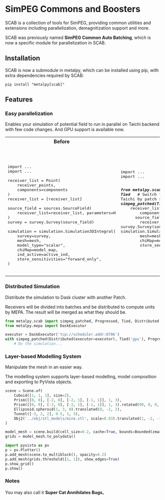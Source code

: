 SimPEG Commons and Boosters
===========================

SCAB is a collection of tools for SimPEG, 
providing common utilities and extensions including parallelization, demagnitization support and more.

SCAB was previously named **SimPEG Common Auto Batching**, which is now a specific module for parallelization in SCAB.

Installation
------------
SCAB is now a submodule in metalpy, which can be installed using pip,
with extra dependencies required by SCAB:

```console
pip install "metalpy[scab]"
```

Features
--------
### Easy parallelization

Enables your simulation of potential field to run in parallel on Taichi backend with few code changes.
And GPU support is available now.

<table>
  <tr>
    <th>Before</th>
    <th>After</th>
  </tr>
  <tr>
    <td><pre lang="python">
&nbsp;
&nbsp;
&nbsp;
import ...
import ...
&nbsp;
receiver_list = Point(
&nbsp;&nbsp;&nbsp;&nbsp;receiver_points, 
&nbsp;&nbsp;&nbsp;&nbsp;components=components
)
receiver_list = [receiver_list]
&nbsp;
source_field = sources.SourceField(
&nbsp;&nbsp;&nbsp;&nbsp;receiver_list=receiver_list, parameters=H
)
survey = survey.Survey(source_field)
&nbsp;
simulation = simulation.Simulation3DIntegral(
&nbsp;&nbsp;&nbsp;&nbsp;survey=survey,
&nbsp;&nbsp;&nbsp;&nbsp;mesh=mesh,
&nbsp;&nbsp;&nbsp;&nbsp;model_type="scalar",
&nbsp;&nbsp;&nbsp;&nbsp;chiMap=model_map,
&nbsp;&nbsp;&nbsp;&nbsp;ind_active=active_ind,
&nbsp;&nbsp;&nbsp;&nbsp;store_sensitivities="forward_only",
)
    </pre></td>
    <td><pre lang="python">
import ...
import ...

**_from metalpy.scab import simpeg_patched, Progressed, Tied_**
&nbsp;
#&nbsp;Switch the backend of forward simulation to Taichi by patch system, 
#&nbsp;and enables progress bar
**_with simpeg_patched(Tied('gpu'), Progressed()):_**
&nbsp;&nbsp;&nbsp;&nbsp;receiver_list = Point(
&nbsp;&nbsp;&nbsp;&nbsp;&nbsp;&nbsp;&nbsp;&nbsp;receiver_points, 
&nbsp;&nbsp;&nbsp;&nbsp;&nbsp;&nbsp;&nbsp;&nbsp;components=components
&nbsp;&nbsp;&nbsp;&nbsp;)
&nbsp;&nbsp;&nbsp;&nbsp;receiver_list = [receiver_list]
&nbsp;
&nbsp;&nbsp;&nbsp;&nbsp;source_field = sources.SourceField(
&nbsp;&nbsp;&nbsp;&nbsp;&nbsp;&nbsp;&nbsp;&nbsp;receiver_list=receiver_list, parameters=H
&nbsp;&nbsp;&nbsp;&nbsp;)
&nbsp;&nbsp;&nbsp;&nbsp;survey = survey.Survey(source_field)
&nbsp;
&nbsp;&nbsp;&nbsp;&nbsp;simulation = simulation.Simulation3DIntegral(
&nbsp;&nbsp;&nbsp;&nbsp;&nbsp;&nbsp;&nbsp;&nbsp;survey=survey,
&nbsp;&nbsp;&nbsp;&nbsp;&nbsp;&nbsp;&nbsp;&nbsp;mesh=mesh,
&nbsp;&nbsp;&nbsp;&nbsp;&nbsp;&nbsp;&nbsp;&nbsp;model_type="scalar",
&nbsp;&nbsp;&nbsp;&nbsp;&nbsp;&nbsp;&nbsp;&nbsp;chiMap=model_map,
&nbsp;&nbsp;&nbsp;&nbsp;&nbsp;&nbsp;&nbsp;&nbsp;ind_active=active_ind,
&nbsp;&nbsp;&nbsp;&nbsp;&nbsp;&nbsp;&nbsp;&nbsp;store_sensitivities="forward_only",
&nbsp;&nbsp;&nbsp;&nbsp;)
    </pre></td>
  </tr>
</table>

### Distributed Simulation

Distribute the simulation to Dask cluster with another Patch.

Receivers will be divided into batches and be distributed to compute units by MEPA.
The result will be merged as what they should be.  

```python
from metalpy.scab import simpeg_patched, Progressed, Tied, Distributed
from metalpy.mepa import DaskExecutor

executor = DaskExecutor('tcp://scheduler.addr:8786')
with simpeg_patched(Distributed(executor=executor), Tied('gpu'), Progressed()):
    # Do the simulation...
```

### Layer-based Modelling System

Manipulate the mesh in an easier way.

The modelling system supports layer-based modelling, model composition and exporting to PyVista objects.

```python
scene = Scene.of(
    Cuboid([1, 1, 1], size=2),
    Prism([[0, 0], [-2, 0], [-2, 1], [-1, 1]], 1, 3),
    Prism([[0, 0], [-2, 0], [-2, 1], [-1, 1]], 1, 3).rotated(90, 0, 0, degrees=True),
    Ellipsoid.spheroid(1, 3, 0).translated(0, -2, 2),
    Tunnel([-3, 2, 2], 0.5, 1, 3),
    Obj2('../obj/stl_models/mine.stl', scale=0.03).translated(1, -2, -1),
)

model_mesh = scene.build(cell_size=0.2, cache=True, bounds=Bounded(zmax=2))
grids = model_mesh.to_polydata()

import pyvista as pv
p = pv.Plotter()
p.add_mesh(scene.to_multiblock(), opacity=0.2)
p.add_mesh(grids.threshold([1, 1]), show_edges=True)
p.show_grid()
p.show()
```

### Notes
You may also call it **Super Cat Annihilates Bugs**。
